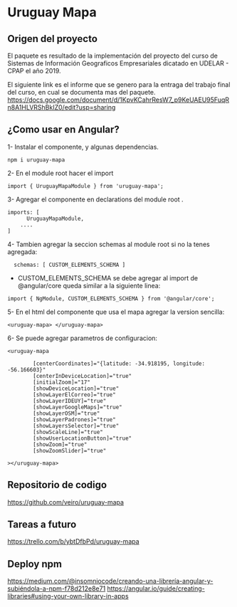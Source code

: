
# Uruguay Mapa

## Origen del proyecto

El paquete es resultado de la implementación del proyecto del curso de Sistemas de Información Geograficos Empresariales dicatado en UDELAR - CPAP el año 2019.

El siguiente link es el informe que se genero para la entraga del trabajo final del curso, en cual se documenta mas del paquete. 
https://docs.google.com/document/d/1KpvKCahrResW7_p9KeUAEU95FuqRn8A1HLVRShBkIZ0/edit?usp=sharing

## ¿Como usar en Angular?

1- Instalar el componente, y algunas dependencias.
```
npm i uruguay-mapa
```


2- En el module root hacer el import
```
import { UruguayMapaModule } from 'uruguay-mapa';
```

3- Agregar el componente en declarations del module root .
```
imports: [
      UruguayMapaModule,
    ....
]

```

4- Tambien agregar la seccion schemas al module root si no la tenes agregada:

```
  schemas: [ CUSTOM_ELEMENTS_SCHEMA ]
```
 * CUSTOM_ELEMENTS_SCHEMA  se debe agregar al import de @angular/core queda similar a la siguiente linea:
```
import { NgModule, CUSTOM_ELEMENTS_SCHEMA } from '@angular/core';
```


5- En el html del componente que usa el mapa agregar la version sencilla:
```
<uruguay-mapa> </uruguay-mapa> 
```

6- Se puede agregar parametros de configuracion:
```
<uruguay-mapa 

        [centerCoordinates]="{latitude: -34.918195, longitude: -56.166603}"
        [centerInDeviceLocation]="true"
        [initialZoom]="17"
        [showDeviceLocation]="true"
        [showLayerElCorreo]="true"
        [showLayerIDEUY]="true"
        [showLayerGoogleMaps]="true"
        [showLayerOSM]="true"
        [showLayerPadrones]="true"
        [showLayersSelector]="true"
        [showScaleLine]="true"
        [showUserLocationButton]="true"
        [showZoom]="true"
        [showZoomSlider]="true"

></uruguay-mapa> 
```

## Repositorio de codigo
https://github.com/veiro/uruguay-mapa

## Tareas a futuro
https://trello.com/b/ybtDfbPd/uruguay-mapa

## Deploy npm
https://medium.com/@insomniocode/creando-una-librería-angular-y-subiéndola-a-npm-f78d212e8e71
https://angular.io/guide/creating-libraries#using-your-own-library-in-apps